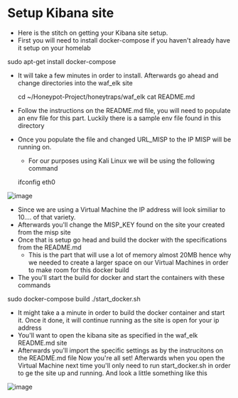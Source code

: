 # Setup Kibana site
- Here is the stitch on getting your Kibana site setup.
- First you will need to install docker-compose if you haven't already have it setup on your homelab

sudo apt-get install docker-compose

- It will take a few minutes in order to install. Afterwards go ahead and change directories into the waf_elk site

  cd ~/Honeypot-Project/honeytraps/waf_elk
  cat README.md
- Follow the instructions on the README.md file, you will need to populate an env file for this part. Luckily there is a sample env file found in this directory
- Once you populate the file and changed URL_MISP to the IP MISP will be running on.
  - For our purposes using Kali Linux we will be using the following command

  ifconfig eth0

![image](https://github.com/rainyjluke/HoneyHomeLab/assets/119358099/faa1bb41-a423-4562-b3eb-a4223c52b140)

- Since we are using a Virtual Machine the IP address will look similiar to 10.... of that variety.
- Afterwards you'll change the MISP_KEY found on the site your created from the misp site
- Once that is setup go head and build the docker with the specifications from the README.md
  - This is the part that will use a lot of memory almost 20MB hence why we needed to create a larger space on our Virtual Machines in order to make room for this docker build
- The you'll start the build for docker and start the containers with these commands

sudo docker-compose build
./start_docker.sh

- It might take a a minute in order to build the docker container and start it. Once it done, it will continue running as the site is open for your ip address
- You'll want to open the kibana site as specified in the waf_elk README.md site
- Afterwards you'll import the specific settings as by the instrucitons on the README.md file
Now you're all set! Afterwards when you open the Virtual Machine next time you'll only need to run start_docker.sh in order to ge the site up and running. And look a little something like this

![image](https://github.com/rainyjluke/HoneyHomeLab/assets/119358099/f4dbb793-3c43-44fa-95bb-b79933ca6cfd)
